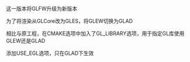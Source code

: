 这一版本将GLFW升级为新版本

为了将渲染从GLCore改为GLES，将GLEW切换为GLAD

相比与原工程，在CMAKE选项中加入了GL_LIBRARY选项，用于指定GL库使用GLEW还是GLAD

添加USE_EGL选项，只在GLAD下生效
